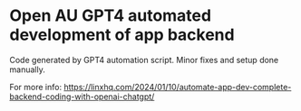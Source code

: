 # Open AU GPT4 automated development of app backend
Code generated by GPT4 automation script. Minor fixes and setup done manually.

For more info: https://linxhq.com/2024/01/10/automate-app-dev-complete-backend-coding-with-openai-chatgpt/

